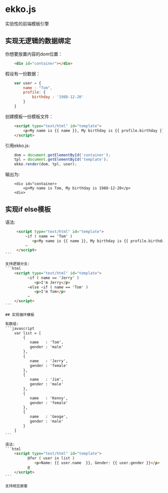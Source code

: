# ekko.js

实验性的前端模板引擎


## 实现无逻辑的数据绑定

你想要放置内容的dom位置：
```html
    <div id="container"></div>
```

假设有一份数据：
```javascript
    var user = {
        name : "Tom",
        profile: {
            birthday : '1988-12-20'
        }
    }
```

创建模板一份模板文件：
```html
    <script type="text/html" id="template">
        <p>My name is {{ name }}, My birthday is {{ profile.birthday }}</p>
    </script>
```

引用ekko.js:
```javascript
    dom = document.getElementById('container');
    tpl = document.getElementById('template');
    ekko.render(dom, tpl, user);
```

输出为:
```javascript:
    <div id="container>
        <p>My name is Tom, My birthday is 1988-12-20</p>
    <div>
```

## 实现if else模板

语法:
````html
     <script type="text/html" id="template">
         ~if ( name == 'Tom' )
            <p>My name is {{ name }}, My birthday is {{ profile.birthday }}</p>
         ~
     </script>
```

支持逻辑分支:
```html
    <script type="text/html" id="template">
          ~if ( name == 'Jerry' )
             <p>I'm Jerry</p>
          ~else ~if ( name == 'Tom' )
             <p>I'm Tom</p>
          ~
    </script>
```

## 实现循环模板

有数组:
```javascript
    var list = [
        {
           name   : 'Tom',
           gender : 'male'
        },
        {
           name   : 'Jerry',
           gender : 'female'
        },
        {
           name   : 'Jim',
           gender : 'male'
        },
        {
           name   : 'Kenny',
           gender : 'female'
        },
        {
           name   : 'Geoge',
           gender : 'male'
        }
    ]
```

语法:
```html
    <script type="text/html" id="template">
          @for ( user in list )
             <p>Name: {{ user.name  }}, Gender: {{ user.gender }}</p>
          @
    </script>
```

支持相互嵌套